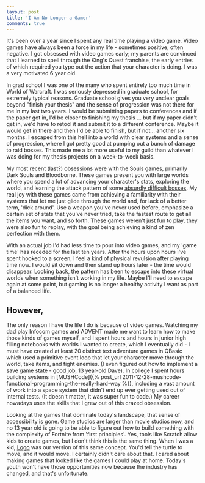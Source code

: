 ```yaml
---
layout: post
title: 'I Am No Longer a Gamer'
comments: true
---
```


It's been over a year since I spent any real time playing a video game.  Video games have always been a force in my life - sometimes positive, often negative.  I got obsessed with video games early; my parents are convinced that I learned to spell through the King's Quest franchise, the early entries of which required you type out the action that your character is doing.  I was a very motivated 6 year old.

In grad school I was one of the many who spent entirely too much time in World of Warcraft.  I was seriously depressed in graduate school, for extremely typical reasons.  Graduate school gives you very unclear goals beyond "finish your thesis" and the sense of progression was not there for me in my last two years.  I would be submitting papers to conferences and if the paper got in, I'd be closer to finishing my thesis ... but if my paper didn't get in, we'd have to retool it and submit it to a different conference.  Maybe it would get in there and then I'd be able to finish, but if not... another six months.  I escaped from this hell into a world with clear systems and a sense of progression, where I got pretty good at pumping out a bunch of damage to raid bosses.  This made me a lot more useful to my guild than whatever I was doing for my thesis projects on a week-to-week basis.

My most recent (last?) obsessions were with the Souls games, primarily Dark Souls and Bloodborne.  These games present you with large worlds where you spend a lot of advancing your character's stats, exploring the world, and learning the attack pattern of some [absurdly difficult bosses](https://www.youtube.com/watch?v=3HlXDYIOt4U).  My real joy with these games came from achieving a familiarity with their systems that let me just glide through the world and, for lack of a better term, 'dick around'.  Use a weapon you've never used before, emphasize a certain set of stats that you've never tried, take the fastest route to get all the items you want, and so forth.  These games weren't just fun to play, they were also fun to replay, with the goal being achieving a kind of zen perfection with them.

With an actual job I'd had less time to pour into video games, and my 'game time' has receded for the last ten years.  After the hours upon hours I've spent hooked to a screen, I feel a kind of physical revulsion after playing time now.  I would sit down and then stand up hours later - the time would disappear.  Looking back, the pattern has been to escape into these virtual worlds when something isn't working in my life.  Maybe I'll need to escape again at some point, but gaming is no longer a healthy activity I want as part of a balanced life.

## However,

The only reason I have the life I do is because of video games.  Watching my dad play Infocom games and ADVENT made me want to learn how to make those kinds of games myself, and I spent hours and hours in junior high filling notebooks with worlds I wanted to create, which I eventually did - I must have created at least 20 distinct text adventure games in QBasic which used a primitive event loop that let your character move through the world, take items, and fight enemies.  (I even figured out how to implement a save game state - good job, 13 year-old Dave).  In college I spent hours building systems in [MUSHCode]({% post_url 2011-12-28-mushcode-functional-programming-the-really-hard-way %}), including a vast amount of work into a space system that didn't end up ever getting used out of internal tests.  (It doesn't matter, it was super fun to code.)  My career nowadays uses the skills that I grew out of this crazed obsession.

Looking at the games that dominate today's landscape, that sense of accessibility is gone.  Game studios are larger than movie studios now, and no 13 year old is going to be able to figure out how to build something with the complexity of Fortnite from 'first principles'.  Yes, tools like Scratch allow kids to create games, but I don't think this is the same thing.  When I was a kid, [Logo](https://en.wikipedia.org/wiki/Logo_(programming_language)) was our version of this same concept.  You'd tell the turtle to move, and it would move.  I certainly didn't care about that.  I cared about making games that looked like the games I could play at home.  Today's youth won't have those opportunities now because the industry has changed, and that's unfortunate.
